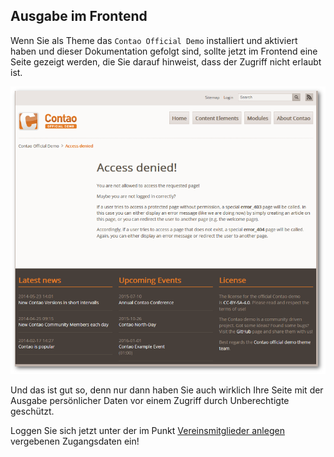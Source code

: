 ## Ausgabe im Frontend

Wenn Sie als Theme das `Contao Official Demo` installiert und aktiviert haben und dieser Dokumentation gefolgt sind, sollte jetzt im Frontend eine Seite gezeigt werden, die Sie darauf hinweist, dass der Zugriff nicht erlaubt ist.

![](img/frontend01.png)

Und das ist gut so, denn nur dann haben Sie auch wirklich Ihre Seite mit der Ausgabe persönlicher Daten vor einem Zugriff durch Unberechtigte geschützt.

Loggen Sie sich jetzt unter der im Punkt [Vereinsmitglieder anlegen](mitglieder.md) vergebenen Zugangsdaten ein!
